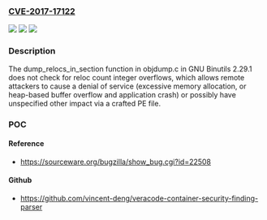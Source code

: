 ### [CVE-2017-17122](https://cve.mitre.org/cgi-bin/cvename.cgi?name=CVE-2017-17122)
![](https://img.shields.io/static/v1?label=Product&message=n%2Fa&color=blue)
![](https://img.shields.io/static/v1?label=Version&message=n%2Fa&color=blue)
![](https://img.shields.io/static/v1?label=Vulnerability&message=n%2Fa&color=brighgreen)

### Description

The dump_relocs_in_section function in objdump.c in GNU Binutils 2.29.1 does not check for reloc count integer overflows, which allows remote attackers to cause a denial of service (excessive memory allocation, or heap-based buffer overflow and application crash) or possibly have unspecified other impact via a crafted PE file.

### POC

#### Reference
- https://sourceware.org/bugzilla/show_bug.cgi?id=22508

#### Github
- https://github.com/vincent-deng/veracode-container-security-finding-parser

